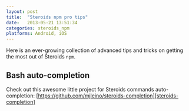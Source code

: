 ```yaml
---
layout: post
title:  "Steroids npm pro tips"
date:   2013-05-21 13:51:34
categories: steroids_npm
platforms: Android, iOS
---
```


Here is an ever-growing collection of advanced tips and tricks on getting the most out of Steroids `npm`.

## Bash auto-completion

Check out this awesome little project for Steroids commands auto-completion: [https://github.com/mjleino/steroids-completion][steroids-completion]

[steroids-completion]: https://github.com/mjleino/steroids-completion

